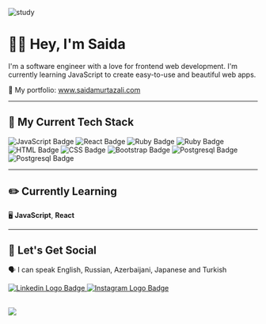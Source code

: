 ![study](https://user-images.githubusercontent.com/74564476/226099268-2773c4ff-b8ce-4d8f-aa32-1e870ddc5b42.gif)

# 👋🏼 Hey, I'm Saida

I'm a software engineer with a love for frontend web development. 
I'm currently learning JavaScript to create easy-to-use and beautiful web apps. 

🌟  My portfolio: www.saidamurtazali.com

---

## 🔨 My Current Tech Stack
![JavaScript Badge](https://img.shields.io/badge/JavaScript-F7DF1E?style=for-the-badge&logo=javascript&logoColor=black)
![React Badge](https://img.shields.io/badge/React-61DBFB?style=for-the-badge&logo=react&logoColor=black)
![Ruby Badge](https://img.shields.io/badge/Ruby-CC342D?style=for-the-badge&logo=ruby&logoColor=white)
![Ruby Badge](https://img.shields.io/badge/Rails-cc0000?style=for-the-badge&logo=rubyonrails&logoColor=white)
![HTML Badge](https://img.shields.io/badge/HTML5-E34F26?style=for-the-badge&logo=html5&logoColor=white)
![CSS Badge](https://img.shields.io/badge/CSS3-1572B6?style=for-the-badge&logo=css3&logoColor=white)
![Bootstrap Badge](https://img.shields.io/badge/Bootstrap-563d7c?style=for-the-badge&logo=bootstrap&logoColor=white)
![Postgresql Badge](https://img.shields.io/badge/Postgresql-336791?style=for-the-badge&logo=postgresql&logoColor=white)
![Postgresql Badge](https://img.shields.io/badge/Heroku-C9C3E6?style=for-the-badge&logo=heroku&logoColor=black)

---

## ✏️ Currently Learning

🖥️ **JavaScript**, **React**


---

## 🥳 Let's Get Social

🗣️  I can speak English, Russian, Azerbaijani, Japanese and Turkish

<a href="https://www.linkedin.com/in/saida-murtazali/">
    <img 
        src="https://img.shields.io/badge/Linkedin-0A66C2?style=for-the-badge&logo=linkedin&logoColor=white"
        alt="Linkedin Logo Badge"
    >
</a>

<a href="https://instagram.com/msaida_m">
    <img 
        src="https://img.shields.io/badge/Instagram-E4405F?style=for-the-badge&logo=instagram&logoColor=white"
        alt="Instagram Logo Badge"
    >
</a>

<br>
<br \>


![](https://komarev.com/ghpvc/?username=saidam90)

